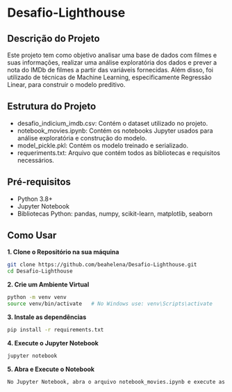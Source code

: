 # Desafio-Lighthouse

## Descrição do Projeto
Este projeto tem como objetivo analisar uma base de dados com filmes e suas informações, realizar uma análise exploratória dos dados e prever a nota do IMDb de filmes a partir das variáveis fornecidas. Além disso, foi utilizado de técnicas de Machine Learning, especificamente Regressão Linear, para construir o modelo preditivo.

## Estrutura do Projeto
- desafio_indicium_imdb.csv: Contém o dataset utilizado no projeto.
- notebook_movies.ipynb: Contém os notebooks Jupyter usados para análise exploratória e construção do modelo.
- model_pickle.pkl: Contém os modelo treinado e serializado.
- requeriments.txt: Arquivo que contém todos as bibliotecas e requisitos necessários.

## Pré-requisitos
- Python 3.8+
- Jupyter Notebook
- Bibliotecas Python: pandas, numpy, scikit-learn, matplotlib, seaborn

## Como Usar
**1. Clone o Repositório na sua máquina**
```sh
git clone https://github.com/beahelena/Desafio-Lighthouse.git
cd Desafio-Lighthouse
```

**2. Crie um Ambiente Virtual**
```sh
python -m venv venv
source venv/bin/activate   # No Windows use: venv\Scripts\activate
```

**3. Instale as dependências**
```sh
pip install -r requirements.txt
```

**4. Execute o Jupyter Notebook**
```sh
jupyter notebook
```

**5. Abra e Execute o Notebook**
```sh
No Jupyter Notebook, abra o arquivo notebook_movies.ipynb e execute as células para realizar a análise exploratória e prever a nota do IMDb.
```
